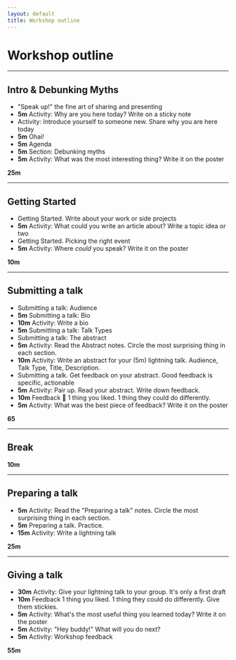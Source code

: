 ```yaml
---
layout: default
title: Workshop outline
---
```


# Workshop outline

---

## Intro & Debunking Myths

- "Speak up!" the fine art of sharing and presenting
- **5m** Activity: Why are you here today? Write on a sticky note
- Activity: Introduce yourself to someone new. Share why you are here today
- **5m** Ohai!
- **5m** Agenda
- **5m** Section: Debunking myths
- **5m** Activity: What was the most interesting thing? Write it on the poster

**25m**

---

## Getting Started

- Getting Started. Write about your work or side projects
- **5m** Activity: What could you write an article about? Write a topic idea or two
- Getting Started. Picking the right event
- **5m** Activity: Where *could* you speak? Write it on the poster

**10m**

---

## Submitting a talk

- Submitting a talk: Audience
- **5m** Submitting a talk: Bio
- **10m** Activity: Write a bio
- **5m** Submitting a talk: Talk Types
- Submitting a talk: The abstract
- **5m** Activity: Read the Abstract notes. Circle the most surprising thing in each section.
- **10m** Activity: Write an abstract for your (5m) lightning talk. Audience, Talk Type, Title, Description.
- Submitting a talk. Get feedback on your abstract. Good feedback is specific, actionable
- **5m** Activity: Pair up. Read your abstract. Write down feedback.
- **10m** Feedback :clap: 1 thing you liked. 1 thing they could do differently.
- **5m** Activity: What was the best piece of feedback? Write it on the poster

**65**

---

## Break

**10m**

---

## Preparing a talk

- **5m** Activity: Read the "Preparing a talk" notes. Circle the most surprising thing in each section.
- **5m** Preparing a talk. Practice.
- **15m** Activity: Write a lightning talk

**25m**

---

## Giving a talk

- **30m** Activity: Give your lightning talk to your group. It's only a first draft
- **10m** Feedback 1 thing you liked. 1 thing they could do differently. Give them stickies.
- **5m** Activity: What's the most useful thing you learned today? Write it on the poster
- **5m** Activity: "Hey buddy!" What will you do next?
- **5m** Activity: Workshop feedback

**55m**
